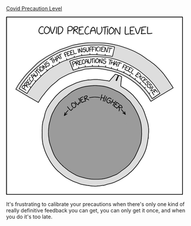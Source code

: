 [Covid Precaution Level](https://xkcd.com/2395)

![Covid Precaution Level](./random_comic.png)

It's frustrating to calibrate your precautions when there's only one kind of really definitive feedback you can get, you can only get it once, and when you do it's too late.

